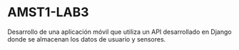 # AMST1-LAB3
Desarrollo de una aplicación móvil que utiliza un API desarrollado en Django donde se almacenan los datos de usuario y sensores.
